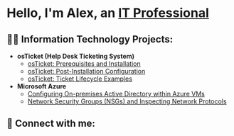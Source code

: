 <h1>Hello, I'm Alex, an <a href="https://www.linkedin.com/in/alex-aigbe-738809228/#:~:text=www.linkedin.com/in/alex%2Daigbe%2D738809228">IT Professional</a></h1>

<h2>👨‍💻 Information Technology Projects:</h2>

<ul>
  <li><b>osTicket (Help Desk Ticketing System)</b>
    <ul>
      <li><a href="https://github.com/Aaigbe47/Alex.Aigbe/osticket-prereqs">osTicket: Prerequisites and Installation</a></li>
      <li><a href="https://github.com/Aaigbe47/Alex.Aigbe/post-install-config">osTicket: Post-Installation Configuration</a></li>
      <li><a href="https://github.com/Aaigbe47/Alex.Aigbe/ticket-lifecycle">osTicket: Ticket Lifecycle Examples</a></li>
    </ul>
  </li>
  <li><b>Microsoft Azure</b>
    <ul>
      <li><a href="https://github.com/Aaigbe47/Alex.Aigbe/configure-ad">Configuring On-premises Active Directory within Azure VMs</a></li>
      <li><a href="https://github.com/Aaigbe47/Alex.Aigbe/azure-network-protocols">Network Security Groups (NSGs) and Inspecting Network Protocols</a></li>
    </ul>
  </li>
</ul>

<h2>🤝 Connect with me:</h2>

<p>
  
</p>
